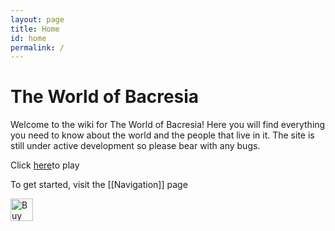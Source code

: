 ```yaml
---
layout: page
title: Home
id: home
permalink: /
---
```


# The World of Bacresia

Welcome to the wiki for The World of Bacresia! Here you will find everything you need to know about the world and the people that live in it. The site is still under active development so please bear with any bugs.

Click [here](http://138.68.159.82:30000/join "http://138.68.159.82:30000/join")to play

To get started, visit the [[Navigation]] page 


<a href='https://ko-fi.com/J3J75FVYB' target='_blank'><img height='36' style='border:0px;height:36px;' src='https://storage.ko-fi.com/cdn/kofi2.png?v=3' border='0' alt='Buy Me a Coffee at ko-fi.com' /></a>